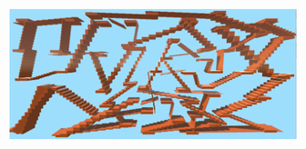 ![infiniteStair](https://raw.githubusercontent.com/kstolzenberg/infinite_stair/master/Screen%20Shot%202015-07-14%20at%202.50.28%20PM.png)